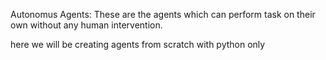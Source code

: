 Autonomus Agents: These are the agents which can perform task on their own without any human intervention. 

here we will be creating agents from scratch with python only 
